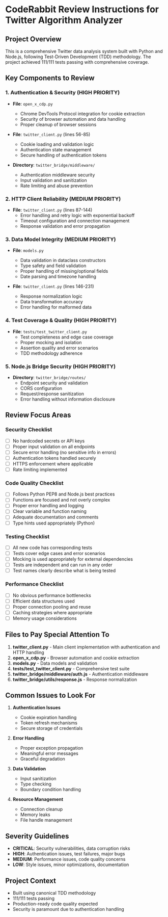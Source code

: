 # CodeRabbit Review Instructions for Twitter Algorithm Analyzer

## Project Overview
This is a comprehensive Twitter data analysis system built with Python and Node.js, following Test-Driven Development (TDD) methodology. The project achieved 111/111 tests passing with comprehensive coverage.

## Key Components to Review

### 1. Authentication & Security (HIGH PRIORITY)
- **File**: `open_x_cdp.py`
  - Chrome DevTools Protocol integration for cookie extraction
  - Security of browser automation and data handling
  - Proper cleanup of browser sessions

- **File**: `twitter_client.py` (lines 56-85)
  - Cookie loading and validation logic  
  - Authentication state management
  - Secure handling of authentication tokens

- **Directory**: `twitter_bridge/middleware/`
  - Authentication middleware security
  - Input validation and sanitization
  - Rate limiting and abuse prevention

### 2. HTTP Client Reliability (MEDIUM PRIORITY)
- **File**: `twitter_client.py` (lines 87-144)
  - Error handling and retry logic with exponential backoff
  - Timeout configuration and connection management
  - Response validation and error propagation

### 3. Data Model Integrity (MEDIUM PRIORITY)
- **File**: `models.py`
  - Data validation in dataclass constructors
  - Type safety and field validation
  - Proper handling of missing/optional fields
  - Date parsing and timezone handling

- **File**: `twitter_client.py` (lines 146-231)
  - Response normalization logic
  - Data transformation accuracy
  - Error handling for malformed data

### 4. Test Coverage & Quality (HIGH PRIORITY)
- **File**: `tests/test_twitter_client.py`
  - Test completeness and edge case coverage
  - Proper mocking and isolation
  - Assertion quality and error scenarios
  - TDD methodology adherence

### 5. Node.js Bridge Security (HIGH PRIORITY)
- **Directory**: `twitter_bridge/routes/`
  - Endpoint security and validation
  - CORS configuration
  - Request/response sanitization
  - Error handling without information disclosure

## Review Focus Areas

### Security Checklist
- [ ] No hardcoded secrets or API keys
- [ ] Proper input validation on all endpoints
- [ ] Secure error handling (no sensitive info in errors)
- [ ] Authentication tokens handled securely
- [ ] HTTPS enforcement where applicable
- [ ] Rate limiting implemented

### Code Quality Checklist
- [ ] Follows Python PEP8 and Node.js best practices
- [ ] Functions are focused and not overly complex
- [ ] Proper error handling and logging
- [ ] Clear variable and function naming
- [ ] Adequate documentation and comments
- [ ] Type hints used appropriately (Python)

### Testing Checklist
- [ ] All new code has corresponding tests
- [ ] Tests cover edge cases and error scenarios
- [ ] Mocking is used appropriately for external dependencies
- [ ] Tests are independent and can run in any order
- [ ] Test names clearly describe what is being tested

### Performance Checklist
- [ ] No obvious performance bottlenecks
- [ ] Efficient data structures used
- [ ] Proper connection pooling and reuse
- [ ] Caching strategies where appropriate
- [ ] Memory usage considerations

## Files to Pay Special Attention To

1. **twitter_client.py** - Main client implementation with authentication and HTTP handling
2. **open_x_cdp.py** - Browser automation and cookie extraction
3. **models.py** - Data models and validation
4. **tests/test_twitter_client.py** - Comprehensive test suite
5. **twitter_bridge/middleware/auth.js** - Authentication middleware
6. **twitter_bridge/utils/response.js** - Response normalization

## Common Issues to Look For

1. **Authentication Issues**
   - Cookie expiration handling
   - Token refresh mechanisms
   - Secure storage of credentials

2. **Error Handling**
   - Proper exception propagation
   - Meaningful error messages
   - Graceful degradation

3. **Data Validation**
   - Input sanitization
   - Type checking
   - Boundary condition handling

4. **Resource Management**
   - Connection cleanup
   - Memory leaks
   - File handle management

## Severity Guidelines

- **CRITICAL**: Security vulnerabilities, data corruption risks
- **HIGH**: Authentication issues, test failures, major bugs
- **MEDIUM**: Performance issues, code quality concerns
- **LOW**: Style issues, minor optimizations, documentation

## Project Context
- Built using canonical TDD methodology
- 111/111 tests passing
- Production-ready code quality expected
- Security is paramount due to authentication handling
